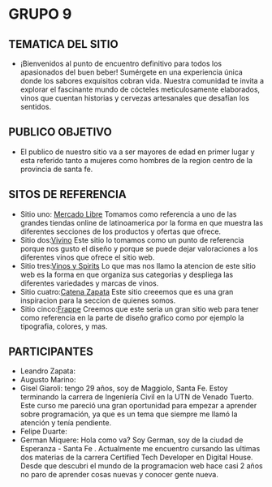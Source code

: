 # GRUPO 9 
## TEMATICA DEL SITIO
- ¡Bienvenidos al punto de encuentro definitivo para todos los apasionados del buen beber! Sumérgete en una experiencia única donde los sabores exquisitos cobran vida. Nuestra comunidad te invita a explorar el fascinante mundo de cócteles meticulosamente elaborados, vinos que cuentan historias y cervezas artesanales que desafían los sentidos.
## PUBLICO OBJETIVO
- El publico de nuestro sitio va a ser mayores de edad en primer lugar y esta referido tanto a mujeres como hombres de la region centro de la provincia de santa fe.

## SITOS DE REFERENCIA

- Sitio uno: [Mercado Libre](https://www.mercadolibre.com.ar/) Tomamos como referencia a uno de las grandes tiendas online de latinoamerica por la forma en que muestra las diferentes secciones de los productos y ofertas que ofrece.
- Sitio dos:[Vivino](https://www.vivino.com/) Este sitio lo tomamos como un punto de referencia porque nos gusto el diseño y porque se puede dejar valoraciones a los diferentes vinos que ofrece el sitio web.
- Sitio tres:[Vinos y Spirits](https://www.vinosyspirits.com/whiskies.html) Lo que mas nos llamo la atencion de este sitio web es la forma en que organiza sus categorias y despliega las diferentes variedades y marcas de vinos.
- Sitio cuatro:[Catena Zapata](https://catenazapata.com/) Este sitio creeemos que es una gran inspiracion para la seccion de quienes somos.
- Sitio cinco:[Frappe](https://frappe.com.ar/) Creemos que este seria un gran sitio web para tener como referencia en la parte de diseño grafico como por ejemplo la tipografia, colores, y mas.

## PARTICIPANTES
- Leandro Zapata:
- Augusto Marino:
- Gisel Giaroli: tengo 29 años, soy de Maggiolo, Santa Fe. Estoy terminando la carrera de Ingeniería Civil en la UTN de Venado Tuerto. Este curso me pareció una gran oportunidad para empezar a aprender sobre programación, ya que es un tema que siempre me llamó la atención y tenía pendiente.
- Felipe Duarte:
- German Miquere: Hola como va? Soy German, soy de la ciudad de Esperanza - Santa Fe . Actualmente me encuentro cursando las ultimas dos materias de la carrera Certified Tech Developer en Digital House. Desde que descubri el mundo de la programacion web hace casi 2 años no paro de aprender cosas nuevas y conocer gente nueva. 


